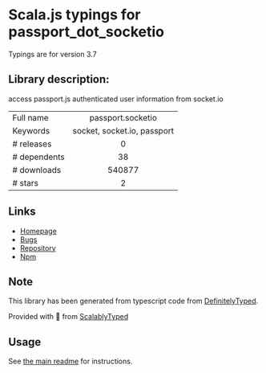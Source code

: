 
# Scala.js typings for passport_dot_socketio

Typings are for version 3.7

## Library description:
access passport.js authenticated user information from socket.io

|                    |                 |
| ------------------ | :-------------: |
| Full name          | passport.socketio |
| Keywords           | socket, socket.io, passport |
| # releases         | 0 |
| # dependents       | 38 |
| # downloads        | 540877 |
| # stars            | 2 |

## Links
- [Homepage](https://github.com/jfromaniello/passport.socketio#readme)
- [Bugs](https://github.com/jfromaniello/passport.socketio/issues)
- [Repository](https://github.com/jfromaniello/passport.socketio)
- [Npm](https://www.npmjs.com/package/passport.socketio)
    


## Note
This library has been generated from typescript code from [DefinitelyTyped](https://definitelytyped.org).

Provided with :purple_heart: from [ScalablyTyped](https://github.com/oyvindberg/ScalablyTyped)

## Usage
See [the main readme](../../readme.md) for instructions.


